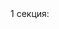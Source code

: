 <html>

<body>
<!--BETWEEN SSP CODE V3.0 START--><div id="b_script_2838759"><script async src="//cache.betweendigital.com/sections/2/2838759.js"></script></div><!--BETWEEN SSP END-->
1 секция:
</body>
</html>

